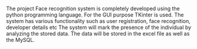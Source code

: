 The project Face recognition system is completely developed using the python programming language.
For the GUI purpose TKinter is used.
The system has various functionality such as user registration, face recognition, developer details etc
The system will mark the presence of the individual by analyzing the stored data.
The data will be stored in the excel file as well as the MySQL.

